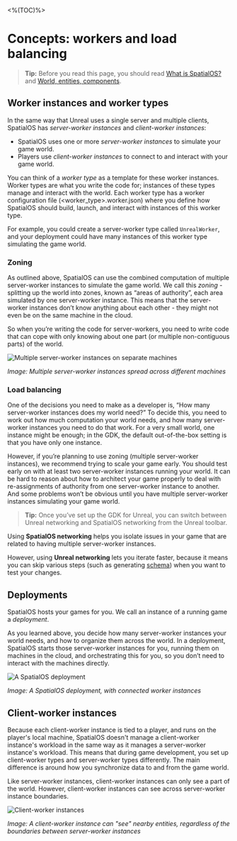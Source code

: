 <%(TOC)%>
# Concepts: workers and load balancing

> **Tip:** Before you read this page, you should read [What is SpatialOS?]({{urlRoot}}/content/spatialos-concepts/what-is-spatialos) and [World, entities, components]({{urlRoot}}/content/spatialos-concepts/world-entities-components).

## Worker instances and worker types

In the same way that Unreal uses a single server and multiple clients, SpatialOS has _server-worker instances_ and _client-worker instances_:

* SpatialOS uses one or more _server-worker instances_ to simulate your game world.
* Players use _client-worker instances_ to connect to and interact with your game world.

You can think of a _worker type_ as a template for these worker instances. Worker types are what you write the code for; instances of these types manage and interact with the world. Each worker type has a worker configuration file (<worker_type>.worker.json) where you define how SpatialOS should build, launch, and interact with instances of this worker type.

For example, you could create a server-worker type called `UnrealWorker`, and your deployment could have many instances of this worker type simulating the game world.

### Zoning

As outlined above, SpatialOS can use the combined computation of multiple server-worker instances to simulate the game world. We call this _zoning_ - splitting up the world into zones, known as “areas of authority”, each area simulated by one server-worker instance. This means that the server-worker instances don’t know anything about each other - they might not even be on the same machine in the cloud. 

So when you’re writing the code for server-workers, you need to write code that can cope with only knowing about one part (or multiple non-contiguous parts) of the world.

![Multiple server-worker instances on separate machines]({{assetRoot}}assets/screen-grabs/workers-machines.png)

_Image: Multiple server-worker instances spread across different machines_

### Load balancing

One of the decisions you need to make as a developer is, “How many server-worker instances does my world need?” To decide this, you need to work out how much computation your world needs, and how many server-worker instances you need to do that work. For a very small world, one instance might be enough; in the GDK, the default out-of-the-box setting is that you have only one instance. 

However, if you’re planning to use zoning (multiple server-worker instances), we recommend trying to scale your game early. You should test early on with at least two server-worker instances running your world. It can be hard to reason about how to architect your game properly to deal with re-assignments of authority from one server-worker instance to another. And some problems won’t be obvious until you have multiple server-worker instances simulating your game world.

> **Tip:** Once you’ve set up the GDK for Unreal, you can switch between Unreal networking and SpatialOS networking from the Unreal toolbar.

Using **SpatialOS networking** helps you isolate issues in your game that are related to having multiple server-worker instances.

However, using **Unreal networking** lets you iterate faster, because it means you can skip various steps (such as generating [schema]({{urlRoot}}/content/how-to-use-schema)) when you want to test your changes.

## Deployments

SpatialOS hosts your games for you. We call an instance of a running game a _deployment_.

As you learned above, you decide how many server-worker instances your world needs, and how to organize them across the world. In a deployment, SpatialOS starts those server-worker instances for you, running them on machines in the cloud, and orchestrating this for you, so you don’t need to interact with the machines directly.

![A SpatialOS deployment]({{assetRoot}}assets/screen-grabs/deployment.png)

_Image: A SpatialOS deployment, with connected worker instances_

## Client-worker instances

Because each client-worker instance is tied to a player, and runs on the player's local machine, SpatialOS doesn't manage a client-worker instance's workload in the same way as it manages a server-worker instance's workload. This means that during game development, you set up client-worker types and server-worker types differently. The main difference is around how you synchronize data to and from the game world.

Like server-worker instances, client-worker instances can only see a part of the world. However, client-worker instances can see across server-worker instance boundaries.

![Client-worker instances]({{assetRoot}}assets/screen-grabs/client-workers.png)

_Image: A client-worker instance can "see" nearby entities, regardless of the boundaries between server-worker instances_